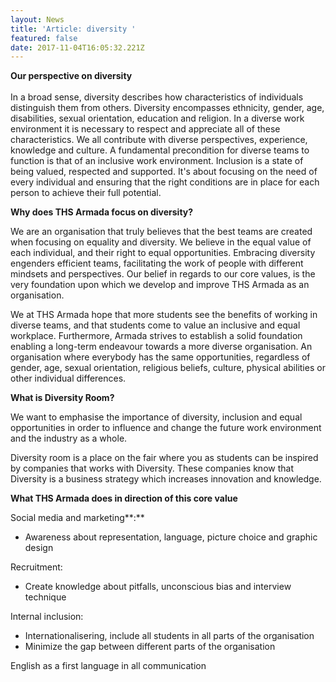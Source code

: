 ```yaml
---
layout: News
title: 'Article: diversity '
featured: false
date: 2017-11-04T16:05:32.221Z
---
```

**Our perspective on diversity**\
\
In a broad sense, diversity describes how characteristics of individuals distinguish them from others. Diversity encompasses ethnicity, gender, age, disabilities, sexual orientation, education and religion. In a diverse work environment it is necessary to respect and appreciate all of these characteristics. We all contribute with diverse perspectives, experience, knowledge and culture. A fundamental precondition for diverse teams to function is that of an inclusive work environment. Inclusion is a state of being valued, respected and supported. It's about focusing on the need of every individual and ensuring that the right conditions are in place for each person to achieve their full potential.

**Why does THS Armada focus on diversity?**

We are an organisation that truly believes that the best teams are created when focusing on equality and diversity. We believe in the equal value of each individual, and their right to equal opportunities. Embracing diversity engenders efficient teams, facilitating the work of people with different mindsets and perspectives. Our belief in regards to our core values, is the very foundation upon which we develop and improve THS Armada as an organisation.

We at THS Armada hope that more students see the benefits of working in diverse teams, and that students come to value an inclusive and equal workplace. Furthermore, Armada strives to establish a solid foundation enabling a long-term endeavour towards a more diverse organisation. An organisation where everybody has the same opportunities, regardless of gender, age, sexual orientation, religious beliefs, culture, physical abilities or other individual differences.

**What is Diversity Room?**

We want to emphasise the importance of diversity, inclusion and equal opportunities in order to influence and change the future work environment and the industry as a whole. 

Diversity room is a place on the fair where you as students can be inspired by companies that works with Diversity. These companies know that Diversity is a business strategy which increases innovation and knowledge.

**What THS Armada does in direction of this core value**

Social media and marketing**:**

* Awareness about representation, language, picture choice and graphic design

Recruitment:

* Create knowledge about pitfalls, unconscious bias and interview technique

Internal inclusion:

* Internationalisering, include all students in all parts of the organisation
* Minimize the gap between different parts of the organisation

English as a first language in all communication
